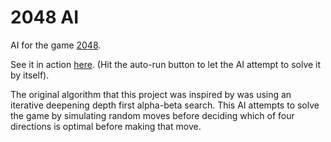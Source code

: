 # 2048 AI

AI for the game [2048](https://github.com/gabrielecirulli/2048).

See it in action [here](https://hk3yz.github.io). (Hit the auto-run button to let the AI attempt to solve it by itself).

The original algorithm that this project was inspired by was using an iterative deepening depth first alpha-beta search. This AI attempts to solve the game by simulating random moves before deciding which of four directions is optimal before making that move.
